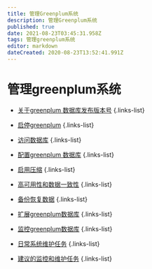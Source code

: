 ```yaml
---
title: 管理Greenplum系统
description: 管理Greenplum系统
published: true
date: 2021-08-23T03:45:31.958Z
tags: 管理greenplum系统
editor: markdown
dateCreated: 2020-08-23T13:52:41.991Z
---
```


# 管理greenplum系统

- [关于greenplum 数据库发布版本号](/zh/greenplum/系统管理/管理Greenplum系统/数据库发布版本号)
{.links-list}

- [启停greenplum](/zh/greenplum/系统管理/管理Greenplum系统/启停greenplum)
{.links-list}

- [访问数据库](/zh/greenplum/系统管理/管理Greenplum系统/访问数据库)
{.links-list}
 
- [配置greenplum 数据库](/zh/greenplum/系统管理/管理Greenplum系统/配置)
{.links-list}

- [启用压缩](/zh/greenplum/系统管理/管理Greenplum系统/启用压缩)
{.links-list}

- [高可用性和数据一致性](/zh/greenplum/系统管理/管理Greenplum系统/高可用性和数据一致性)
{.links-list}

- [备份恢复数据](/zh/greenplum/系统管理/管理Greenplum系统/备份恢复数据)
{.links-list}

- [扩展greenplum数据库](/zh/greenplum/系统管理/管理Greenplum系统/扩展greenplum数据库)
{.links-list}

- [监控greenplum数据库](/zh/greenplum/系统管理/管理Greenplum系统/监控greenplum数据库)
{.links-list}

- [日常系统维护任务](/zh/greenplum/系统管理/管理Greenplum系统/日常系统维护任务)
{.links-list}

- [建议的监控和维护任务](/zh/greenplum/系统管理/管理Greenplum系统/建议的监控和维护任务)
{.links-list}